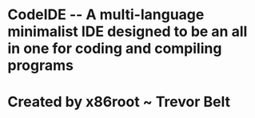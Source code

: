 # CodeIDE -- A multi-language minimalist IDE designed to be an all in one for coding and compiling programs
# Created by x86root ~ Trevor Belt
